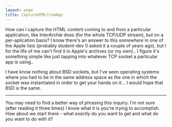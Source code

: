 ```yaml
---
layout: page
title: CaptureHTMLfromApp
---
```


  How can I capture the HTML content coming to and from a particular application, like InterArchie does (for the whole TCP/UDP stream), but on a per-aplication basis?  I know there's an answer to this *somewhere* in one of the Apple lists (probably student-dev (I asked it a couple of years ago), but I for the life of me can't find it in Apple's archives (or my own)..  I figure it's something simple like just tapping into whatever TCP socket a particular app is using..

I have know nothing about BSD sockets, but I've seen operating systems where you had to be in the same address space as the one in which the socket was instantiated in order to get your hands on it... I would hope that BSD is the same. 

----

You may need to find a better way of phrasing this inquiry. I'm not sure (after reading it three times) I know what it is you're trying to accomplish. How about we start there - what *exactly* do you want to get and what do you want to do with it?

